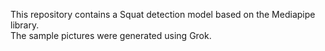 This repository contains a Squat detection model based on the Mediapipe library.<br />
The sample pictures were generated using Grok.<br />
